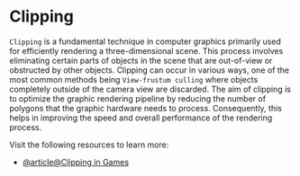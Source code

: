 # Clipping

`Clipping` is a fundamental technique in computer graphics primarily used for efficiently rendering a three-dimensional scene. This process involves eliminating certain parts of objects in the scene that are out-of-view or obstructed by other objects. Clipping can occur in various ways, one of the most common methods being `View-frustum culling` where objects completely outside of the camera view are discarded. The aim of clipping is to optimize the graphic rendering pipeline by reducing the number of polygons that the graphic hardware needs to process. Consequently, this helps in improving the speed and overall performance of the rendering process.

Visit the following resources to learn more:

- [@article@Clipping in Games](https://www.haroldserrano.com/blog/what-is-clipping-in-opengl)
